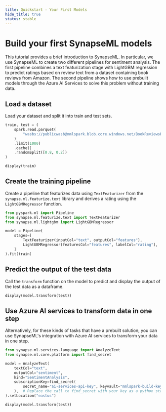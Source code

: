 ```yaml
---
title: Quickstart - Your First Models
hide_title: true
status: stable
---
```

# Build your first SynapseML models
This tutorial provides a brief introduction to SynapseML. In particular, we use SynapseML to create two different pipelines for sentiment analysis. The first pipeline combines a text featurization stage with LightGBM regression to predict ratings based on review text from a dataset containing book reviews from Amazon. The second pipeline shows how to use prebuilt models through the Azure AI Services to solve this problem without training data.


## Load a dataset
Load your dataset and split it into train and test sets.


```python
train, test = (
    spark.read.parquet(
        "wasbs://publicwasb@mmlspark.blob.core.windows.net/BookReviewsFromAmazon10K.parquet"
    )
    .limit(1000)
    .cache()
    .randomSplit([0.8, 0.2])
)

display(train)
```

## Create the training pipeline
Create a pipeline that featurizes data using `TextFeaturizer` from the `synapse.ml.featurize.text` library and derives a rating using the `LightGBMRegressor` function.


```python
from pyspark.ml import Pipeline
from synapse.ml.featurize.text import TextFeaturizer
from synapse.ml.lightgbm import LightGBMRegressor

model = Pipeline(
    stages=[
        TextFeaturizer(inputCol="text", outputCol="features"),
        LightGBMRegressor(featuresCol="features", labelCol="rating"),
    ]
).fit(train)
```

## Predict the output of the test data
Call the `transform` function on the model to predict and display the output of the test data as a dataframe.


```python
display(model.transform(test))
```

## Use Azure AI services to transform data in one step
Alternatively, for these kinds of tasks that have a prebuilt solution, you can use SynapseML's integration with Azure AI services to transform your data in one step.


```python
from synapse.ml.services.language import AnalyzeText
from synapse.ml.core.platform import find_secret

model = AnalyzeText(
    textCol="text",
    outputCol="sentiment",
    kind="SentimentAnalysis",
    subscriptionKey=find_secret(
        secret_name="ai-services-api-key", keyvault="mmlspark-build-keys"
    ),  # Replace the call to find_secret with your key as a python string.
).setLocation("eastus")

display(model.transform(test))
```
